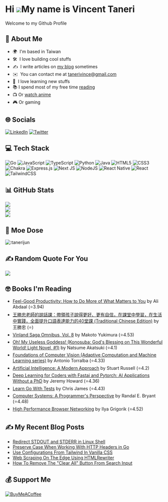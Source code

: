 # Hi ![](https://user-images.githubusercontent.com/18350557/176309783-0785949b-9127-417c-8b55-ab5a4333674e.gif)My name is Vincent Taneri

Welcome to my Github Profile

## 💫 About Me
- 🌍  I'm based in Taiwan
- 🛠  I love building cool stuffs
- ✍️  I write articles on [my blog](https://vitaneri.com) sometimes
- ✉️  You can contact me at [tanerivince@gmail.com](mailto:tanerivince@gmail.com)
- 🧠  I love learning new stuffs
- 📚 I spend most of my free time [reading](https://www.goodreads.com/user/show/74091755-tvince)
- 📺 Or [watch anime](https://myanimelist.net/profile/Revirial)
- 🎮 Or gaming


## 🌐 Socials
[![LinkedIn](https://img.shields.io/badge/LinkedIn-%230077B5.svg?logo=linkedin&logoColor=white)](https://linkedin.com/in/vincent-taneri) [![Twitter](https://img.shields.io/badge/Twitter-%231DA1F2.svg?logo=Twitter&logoColor=white)](https://twitter.com/tanerivince)


## 💻 Tech Stack
![Go](https://img.shields.io/badge/go-%2300ADD8.svg?style=for-the-badge&logo=go&logoColor=white) ![JavaScript](https://img.shields.io/badge/javascript-%23323330.svg?style=for-the-badge&logo=javascript&logoColor=%23F7DF1E) ![TypeScript](https://img.shields.io/badge/typescript-%23007ACC.svg?style=for-the-badge&logo=typescript&logoColor=white) ![Python](https://img.shields.io/badge/python-3670A0?style=for-the-badge&logo=python&logoColor=ffdd54) ![Java](https://img.shields.io/badge/java-%23ED8B00.svg?style=for-the-badge&logo=java&logoColor=white) ![HTML5](https://img.shields.io/badge/html5-%23E34F26.svg?style=for-the-badge&logo=html5&logoColor=white) ![CSS3](https://img.shields.io/badge/css3-%231572B6.svg?style=for-the-badge&logo=css3&logoColor=white) ![Chakra](https://img.shields.io/badge/chakra-%234ED1C5.svg?style=for-the-badge&logo=chakraui&logoColor=white) ![Express.js](https://img.shields.io/badge/express.js-%23404d59.svg?style=for-the-badge&logo=express&logoColor=%2361DAFB) ![Next JS](https://img.shields.io/badge/Next-black?style=for-the-badge&logo=next.js&logoColor=white) ![NodeJS](https://img.shields.io/badge/node.js-6DA55F?style=for-the-badge&logo=node.js&logoColor=white) ![React Native](https://img.shields.io/badge/react_native-%2320232a.svg?style=for-the-badge&logo=react&logoColor=%2361DAFB) ![React](https://img.shields.io/badge/react-%2320232a.svg?style=for-the-badge&logo=react&logoColor=%2361DAFB) ![TailwindCSS](https://img.shields.io/badge/tailwindcss-%2338B2AC.svg?style=for-the-badge&logo=tailwind-css&logoColor=white)


## 📊 GitHub Stats
![](https://github-readme-stats.vercel.app/api?username=tanerijun&theme=omni&hide_border=false&include_all_commits=true&count_private=true)<br/>
![](https://github-readme-streak-stats.herokuapp.com/?user=tanerijun&theme=omni&hide_border=false)<br/>
![](https://github-readme-stats.vercel.app/api/top-langs/?username=tanerijun&langs_count=10&theme=omni&hide_border=false&include_all_commits=true&count_private=true&layout=compact)


## 🥰 Moe Dose
![:tanerijun](https://count.getloli.com/get/@:tanerijun?theme=rule34)


## ✍️ Random Quote For You
![](https://quotes-github-readme.vercel.app/api?type=horizontal&theme=radical)


## 🤓 Books I'm Reading
<!-- GOODREADS-LIST:START -->
- [Feel-Good Productivity: How to Do More of What Matters to You](https://www.goodreads.com/review/show/7514269977?utm_medium=api&utm_source=rss) by Ali  Abdaal (⭐️3.94)
- [王勝忠老師的說話課：帶領孩子說得更好、更有自信，在課堂中學習，在生活中實踐，全面提升口語表達能力的40堂課 (Traditional Chinese Edition)](https://www.goodreads.com/review/show/7472430724?utm_medium=api&utm_source=rss) by 王勝忠 (⭐️)
- [Vinland Saga Omnibus, Vol. 8](https://www.goodreads.com/review/show/7424791736?utm_medium=api&utm_source=rss) by Makoto Yukimura (⭐️4.53)
- [Oh! My Useless Goddess! (Konosuba: God's Blessing on This Wonderful World! Light Novel, #1)](https://www.goodreads.com/review/show/7108417732?utm_medium=api&utm_source=rss) by Natsume Akatsuki (⭐️4.1)
- [Foundations of Computer Vision (Adaptive Computation and Machine Learning series)](https://www.goodreads.com/review/show/6838549592?utm_medium=api&utm_source=rss) by Antonio Torralba (⭐️4.33)
- [Artificial Intelligence: A Modern Approach](https://www.goodreads.com/review/show/6826884156?utm_medium=api&utm_source=rss) by Stuart Russell (⭐️4.2)
- [Deep Learning for Coders with Fastai and Pytorch: AI Applications Without a PhD](https://www.goodreads.com/review/show/6510056336?utm_medium=api&utm_source=rss) by Jeremy   Howard (⭐️4.36)
- [Learn Go With Tests](https://www.goodreads.com/review/show/6203244496?utm_medium=api&utm_source=rss) by Chris      James (⭐️4.43)
- [Computer Systems: A Programmer's Perspective](https://www.goodreads.com/review/show/6077323980?utm_medium=api&utm_source=rss) by Randal E. Bryant (⭐️4.48)
- [High Performance Browser Networking](https://www.goodreads.com/review/show/6051209156?utm_medium=api&utm_source=rss) by Ilya Grigorik (⭐️4.52)
<!-- GOODREADS-LIST:END -->


## ✍️ My Recent Blog Posts
<!-- BLOG-POST-LIST:START -->
- [Redirect STDOUT and STDERR in Linux Shell](https://vitaneri.com/posts/redirect-stdout-and-stderr-in-linux-shell/)
- [Preserve Case When Working With HTTP Headers in Go](https://vitaneri.com/posts/preserve-case-when-working-with-http-headers-in-go/)
- [Use Configurations From Tailwind In Vanilla CSS](https://vitaneri.com/posts/use-configurations-from-tailwind-in-vanilla-css/)
- [Web Scraping On The Edge Using HTMLRewriter](https://vitaneri.com/posts/web-scraping-on-the-edge-using-htmlrewriter/)
- [How To Remove The &quot;Clear All&quot; Button From Search Input](https://vitaneri.com/posts/how-to-remove-the-clear-all-button-from-search-input/)
<!-- BLOG-POST-LIST:END -->


## 💰 Support Me
[![BuyMeACoffee](https://img.shields.io/badge/Buy%20Me%20a%20Coffee-ffdd00?style=for-the-badge&logo=buy-me-a-coffee&logoColor=black)](https://buymeacoffee.com/tvince)
